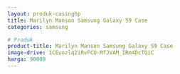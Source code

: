 ```yaml
---
layout: produk-casinghp
title: Marilyn Manson Samsung Galaxy S9 Case
categories: samsung

# Produk
product-title: Marilyn Manson Samsung Galaxy S9 Case
image-drive: 1CEuozlq2iRvFCU-MfJVAM_IRm4DcTQiC
harga: 90000
---
```

